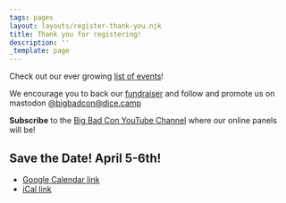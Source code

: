 ```yaml
---
tags: pages
layout: layouts/register-thank-you.njk
title: Thank you for registering!
description: ''
_template: page
---
```


Check out our ever growing [list of events](/events)!

We encourage you to back our [fundraiser](https://www.mightycause.com/story/Bigbadonline2024) and follow and promote us on mastodon [@bigbadcon@dice.camp](https://dice.camp/@robindlaws/109819027187621882)

**Subscribe** to the [Big Bad Con YouTube Channel](https://www.youtube.com/@BigBadCon) where our online panels will be!

## Save the Date! April 5-6th!

<!-- Created via http://icalgen.yc.sg -->

* [Google Calendar link](https://www.google.com/calendar/render?action=TEMPLATE\&text=Big%20Bad%20Online%202024\&dates=20240406T020000Z/20240407T020000Z\&details=Big%20Bad%20Online%202024%0ADate%20and%20Time%3A%20Apr%206%2C%202024%202%3A00%20AM%20-%20Apr%207%2C%202024%202%3A00%20AM%0AVenue%3A%20http%3A%2F%2Fwww.bigbadcon.com%0AJoin%20us%20for%2024hrs%20of%20panels%20with%20amazing%20game%20designers%20and%20industry%20professionals%20on%20out%20YouTube%20channel%20and%20our%20discord.\&location=http%3A%2F%2Fwww.bigbadcon.com\&trp=true\&sf=true\&output=xml#f)
* [iCal link](http://icalgen.yc.sg)

<!-- ## Virtual Office Hours

This year, in partnership with [Pixel Circus](https://twitter.com/ThePixelCircus), Big Bad Online is hosting Virtual Office Hours where TTRPG industry professionals will meet with creators from marginalized identities to help them advance their careers. The meetings will take place on April 1st (no joke here!) during Big Bad Online. Sounds good? Sign up here: [https://forms.gle/sDdatgUt3sAZPsyF7](https://forms.gle/sDdatgUt3sAZPsyF7 "https://forms.gle/sDdatgUt3sAZPsyF7") -->

<!-- ## Join the Big Bad Rangers!

We’re going to have 24 hours of panels and hangout time on Discord! We would love to have you rejoin the ranks of the Rangers!

[Join The Rangers](/rangers){.icon-paw}

[Volunteer Shifts](/volunteer-shifts){.icon-calendar-clock}-->
